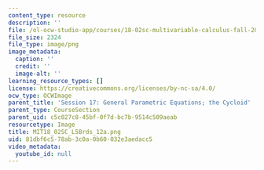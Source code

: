 ```yaml
---
content_type: resource
description: ''
file: /ol-ocw-studio-app/courses/18-02sc-multivariable-calculus-fall-2010/81dbf6c578ab3c0a0b60032e3aedacc5_MIT18_02SC_L5Brds_12a.png
file_size: 2324
file_type: image/png
image_metadata:
  caption: ''
  credit: ''
  image-alt: ''
learning_resource_types: []
license: https://creativecommons.org/licenses/by-nc-sa/4.0/
ocw_type: OCWImage
parent_title: 'Session 17: General Parametric Equations; the Cycloid'
parent_type: CourseSection
parent_uid: c5c027c8-45bf-0f7d-bc7b-9514c509aeab
resourcetype: Image
title: MIT18_02SC_L5Brds_12a.png
uid: 81dbf6c5-78ab-3c0a-0b60-032e3aedacc5
video_metadata:
  youtube_id: null
---
```

